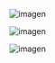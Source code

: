 ![imagen](https://user-images.githubusercontent.com/63612112/197240391-ca25f7cb-d0c7-429b-906e-b065143b851e.png)

![imagen](https://user-images.githubusercontent.com/63612112/197240492-ea080ae6-c4a4-4e74-b8c4-9525e9aa6fd6.png)

![imagen](https://user-images.githubusercontent.com/63612112/197240607-91c995fe-9d5d-4f74-b21c-91443d480c50.png)
